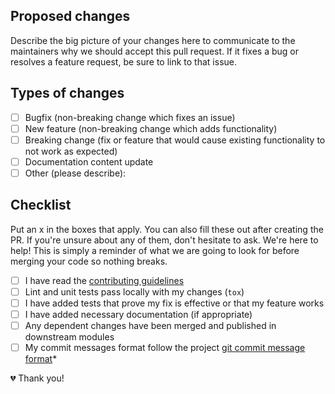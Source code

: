 ## Proposed changes

Describe the big picture of your changes here to communicate to the maintainers why we should accept this pull request.
If it fixes a bug or resolves a feature request, be sure to link to that issue.

## Types of changes

 - [ ] Bugfix (non-breaking change which fixes an issue)
 - [ ] New feature (non-breaking change which adds functionality)
 - [ ] Breaking change (fix or feature that would cause existing functionality to not work as expected)
 - [ ] Documentation content update
 - [ ] Other (please describe):

## Checklist

Put an x in the boxes that apply. You can also fill these out after creating the PR.
If you're unsure about any of them, don't hesitate to ask. We're here to help!
This is simply a reminder of what we are going to look for before merging your code so nothing breaks.

 - [ ] I have read the [contributing guidelines](https://deepblink.readthedocs.io/en/latest/contributing.html)
 - [ ] Lint and unit tests pass locally with my changes (`tox`)
 - [ ] I have added tests that prove my fix is effective or that my feature works
 - [ ] I have added necessary documentation (if appropriate)
 - [ ] Any dependent changes have been merged and published in downstream modules
 - [ ] My commit messages format follow the project [git commit message format](https://github.com/BBQuercus/deepBlink/wiki/Contributing#commit-message-style-guide)*

💔 Thank you!
